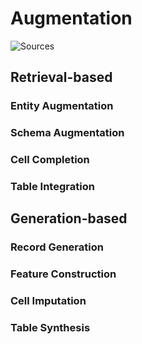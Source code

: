 
# Augmentation

![Sources](Figures/TDA_taxonomy.png)

##  Retrieval-based

###  Entity Augmentation



###  Schema Augmentation

###  Cell Completion

###  Table Integration

##  Generation-based

###  Record Generation

###  Feature Construction

###  Cell Imputation

###  Table Synthesis

